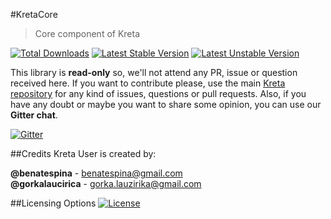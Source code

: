 #KretaCore
> Core component of Kreta

[![Total Downloads](https://poser.pugx.org/kreta/core/downloads)](https://packagist.org/packages/kreta/core)
[![Latest Stable Version](https://poser.pugx.org/kreta/core/v/stable.svg)](https://packagist.org/packages/kreta/core)
[![Latest Unstable Version](https://poser.pugx.org/kreta/core/v/unstable.svg)](https://packagist.org/packages/kreta/core)

This library is **read-only** so, we'll not attend any PR, issue or question received here. If you want to contribute please,
use the main [Kreta repository][1] for any kind of issues, questions or pull requests. Also, if you have any doubt or
maybe you want to share some opinion, you can use our **Gitter chat**.

[![Gitter](https://badges.gitter.im/Join%20Chat.svg)](https://gitter.im/kreta/kreta?utm_source=badge&utm_medium=badge&utm_campaign=pr-badge&utm_content=badge)

##Credits
Kreta User is created by:
>
**@benatespina** - [benatespina@gmail.com](mailto:benatespina@gmail.com)<br>
**@gorkalaucirica** - [gorka.lauzirika@gmail.com](mailto:gorka.lauzirika@gmail.com)

##Licensing Options
[![License](https://poser.pugx.org/kreta/core/license.svg)](https://github.com/kreta/Core/blob/master/LICENSE)

[1]: https://github.com/kreta/kreta
